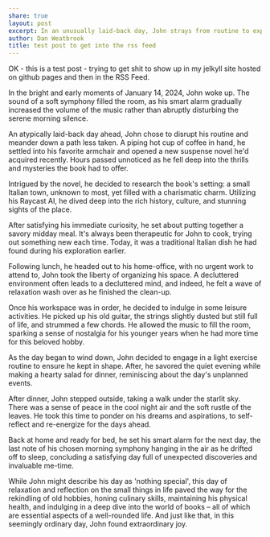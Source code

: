 ```yaml
---
share: true
layout: post
excerpt: In an unusually laid-back day, John strays from routine to explore a suspense novel, delve into the history of its Italian setting, try cooking a traditional Italian dish, organize his workspace, replay his old hobby of playing guitar, and engage in light exercise. This seemingly ordinary day of relaxation and reflection allowed John the discovery of unexpected joys, rekindling of past hobbies, enhancing culinary skills, maintaining physical health, and deepening his passion for books.
author: Dan Weatbrook
title: test post to get into the rss feed
---
```


OK - this is a test post - trying to get shit to show up in my jelkyll site hosted on github pages and then in the RSS Feed.

In the bright and early moments of January 14, 2024, John woke up. The sound of a soft symphony filled the room, as his smart alarm gradually increased the volume of the music rather than abruptly disturbing the serene morning silence.

An atypically laid-back day ahead, John chose to disrupt his routine and meander down a path less taken. A piping hot cup of coffee in hand, he settled into his favorite armchair and opened a new suspense novel he'd acquired recently. Hours passed unnoticed as he fell deep into the thrills and mysteries the book had to offer.

Intrigued by the novel, he decided to research the book's setting: a small Italian town, unknown to most, yet filled with a charismatic charm. Utilizing his Raycast AI, he dived deep into the rich history, culture, and stunning sights of the place.

After satisfying his immediate curiosity, he set about putting together a savory midday meal. It's always been therapeutic for John to cook, trying out something new each time. Today, it was a traditional Italian dish he had found during his exploration earlier.

Following lunch, he headed out to his home-office, with no urgent work to attend to, John took the liberty of organizing his space. A decluttered environment often leads to a decluttered mind, and indeed, he felt a wave of relaxation wash over as he finished the clean-up.

Once his workspace was in order, he decided to indulge in some leisure activities. He picked up his old guitar, the strings slightly dusted but still full of life, and strummed a few chords. He allowed the music to fill the room, sparking a sense of nostalgia for his younger years when he had more time for this beloved hobby.

As the day began to wind down, John decided to engage in a light exercise routine to ensure he kept in shape. After, he savored the quiet evening while making a hearty salad for dinner, reminiscing about the day's unplanned events.

After dinner, John stepped outside, taking a walk under the starlit sky. There was a sense of peace in the cool night air and the soft rustle of the leaves. He took this time to ponder on his dreams and aspirations, to self-reflect and re-energize for the days ahead.

Back at home and ready for bed, he set his smart alarm for the next day, the last note of his chosen morning symphony hanging in the air as he drifted off to sleep, concluding a satisfying day full of unexpected discoveries and invaluable me-time.

While John might describe his day as 'nothing special', this day of relaxation and reflection on the small things in life paved the way for the rekindling of old hobbies, honing culinary skills, maintaining his physical health, and indulging in a deep dive into the world of books – all of which are essential aspects of a well-rounded life. And just like that, in this seemingly ordinary day, John found extraordinary joy.